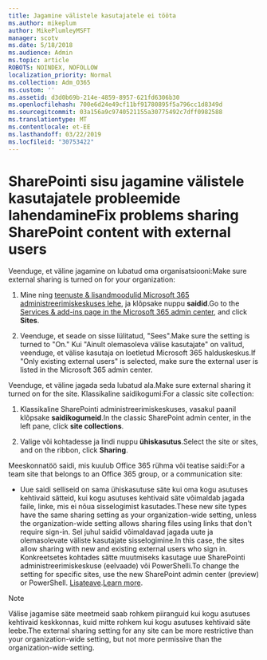 ```yaml
---
title: Jagamine välistele kasutajatele ei tööta
ms.author: mikeplum
author: MikePlumleyMSFT
manager: scotv
ms.date: 5/18/2018
ms.audience: Admin
ms.topic: article
ROBOTS: NOINDEX, NOFOLLOW
localization_priority: Normal
ms.collection: Adm_O365
ms.custom: ''
ms.assetid: d3d0b69b-214e-4859-8957-621fd6306b30
ms.openlocfilehash: 700e6d24e49cf11bf91780895f5a796cc1d8349d
ms.sourcegitcommit: 03a156a9c9740521155a30775492c7dff0982588
ms.translationtype: MT
ms.contentlocale: et-EE
ms.lasthandoff: 03/22/2019
ms.locfileid: "30753422"
---
```

# <a name="fix-problems-sharing-sharepoint-content-with-external-users"></a><span data-ttu-id="8e16b-102">SharePointi sisu jagamine välistele kasutajatele probleemide lahendamine</span><span class="sxs-lookup"><span data-stu-id="8e16b-102">Fix problems sharing SharePoint content with external users</span></span>

<span data-ttu-id="8e16b-103">Veenduge, et väline jagamine on lubatud oma organisatsiooni:</span><span class="sxs-lookup"><span data-stu-id="8e16b-103">Make sure external sharing is turned on for your organization:</span></span>
  
1. <span data-ttu-id="8e16b-104">Mine ning [teenuste &amp; lisandmoodulid Microsoft 365 administreerimiskeskuses lehe](https://portal.office.com/adminportal/home#/Settings/ServicesAndAddIns), ja klõpsake nuppu **saidid**.</span><span class="sxs-lookup"><span data-stu-id="8e16b-104">Go to the [Services &amp; add-ins page in the Microsoft 365 admin center](https://portal.office.com/adminportal/home#/Settings/ServicesAndAddIns), and click **Sites**.</span></span>
    
2. <span data-ttu-id="8e16b-105">Veenduge, et seade on sisse lülitatud, "Sees".</span><span class="sxs-lookup"><span data-stu-id="8e16b-105">Make sure the setting is turned to "On."</span></span> <span data-ttu-id="8e16b-106">Kui "Ainult olemasoleva välise kasutajate" on valitud, veenduge, et välise kasutaja on loetletud Microsoft 365 halduskeskus.</span><span class="sxs-lookup"><span data-stu-id="8e16b-106">If "Only existing external users" is selected, make sure the external user is listed in the Microsoft 365 admin center.</span></span>
    
<span data-ttu-id="8e16b-107">Veenduge, et väline jagada seda lubatud ala.</span><span class="sxs-lookup"><span data-stu-id="8e16b-107">Make sure external sharing it turned on for the site.</span></span> <span data-ttu-id="8e16b-108">Klassikaline saidikogumi:</span><span class="sxs-lookup"><span data-stu-id="8e16b-108">For a classic site collection:</span></span>
  
1. <span data-ttu-id="8e16b-109">Klassikaline SharePointi administreerimiskeskuses, vasakul paanil klõpsake **saidikogumeid**.</span><span class="sxs-lookup"><span data-stu-id="8e16b-109">In the classic SharePoint admin center, in the left pane, click **site collections**.</span></span>
    
2. <span data-ttu-id="8e16b-110">Valige või kohtadesse ja lindi nuppu **ühiskasutus**.</span><span class="sxs-lookup"><span data-stu-id="8e16b-110">Select the site or sites, and on the ribbon, click **Sharing**.</span></span>
    
<span data-ttu-id="8e16b-111">Meeskonnatöö saidi, mis kuulub Office 365 rühma või teatise saidi:</span><span class="sxs-lookup"><span data-stu-id="8e16b-111">For a team site that belongs to an Office 365 group, or a communication site:</span></span>
  
- <span data-ttu-id="8e16b-112">Uue saidi selliseid on sama ühiskasutuse säte kui oma kogu asutuses kehtivaid sätteid, kui kogu asutuses kehtivaid säte võimaldab jagada faile, linke, mis ei nõua sisselogimist kasutades.</span><span class="sxs-lookup"><span data-stu-id="8e16b-112">These new site types have the same sharing setting as your organization-wide setting, unless the organization-wide setting allows sharing files using links that don't require sign-in.</span></span> <span data-ttu-id="8e16b-113">Sel juhul saidid võimaldavad jagada uute ja olemasolevate väliste kasutajate sisselogimine.</span><span class="sxs-lookup"><span data-stu-id="8e16b-113">In this case, the sites allow sharing with new and existing external users who sign in.</span></span> <span data-ttu-id="8e16b-114">Konkreetsetes kohtades sätte muutmiseks kasutage uue SharePointi administreerimiskeskuse (eelvaade) või PowerShelli.</span><span class="sxs-lookup"><span data-stu-id="8e16b-114">To change the setting for specific sites, use the new SharePoint admin center (preview) or PowerShell.</span></span> <span data-ttu-id="8e16b-115">[Lisateave](https://go.microsoft.com/fwlink/?linkid=871863).</span><span class="sxs-lookup"><span data-stu-id="8e16b-115">[Learn more](https://go.microsoft.com/fwlink/?linkid=871863).</span></span>
    
> [!NOTE]
> <span data-ttu-id="8e16b-116">Välise jagamise säte meetmeid saab rohkem piiranguid kui kogu asutuses kehtivaid keskkonnas, kuid mitte rohkem kui kogu asutuses kehtivaid säte leebe.</span><span class="sxs-lookup"><span data-stu-id="8e16b-116">The external sharing setting for any site can be more restrictive than your organization-wide setting, but not more permissive than the organization-wide setting.</span></span> 
  

